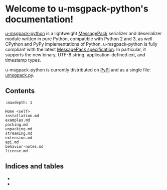# Welcome to u-msgpack-python's documentation!

[u-msgpack-python](https://github.com/vsergeev/u-msgpack-python) is a lightweight [MessagePack](http://msgpack.org/) serializer and deserializer module written in pure Python, compatible with Python 2 and 3, as well CPython and PyPy implementations of Python. u-msgpack-python is fully compliant with the latest [MessagePack specification](https://github.com/msgpack/msgpack/blob/master/spec.md). In particular, it supports the new binary, UTF-8 string, application-defined ext, and timestamp types.

u-msgpack-python is currently distributed on [PyPI](https://pypi.python.org/pypi/u-msgpack-python) and as a single file: [umsgpack.py](https://raw.github.com/vsergeev/u-msgpack-python/master/umsgpack.py).

## Contents


```{toctree}
:maxdepth: 1

Home <self>
installation.md
examples.md
packing.md
unpacking.md
streaming.md
extension.md
api.md
behavior-notes.md
license.md
```

## Indices and tables

* [](genindex)
* [](search)
